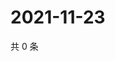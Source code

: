 # 2021-11-23

共 0 条

<!-- BEGIN WEIBO -->
<!-- 最后更新时间 Tue Nov 23 2021 20:23:16 GMT+0800 (China Standard Time) -->

<!-- END WEIBO -->
